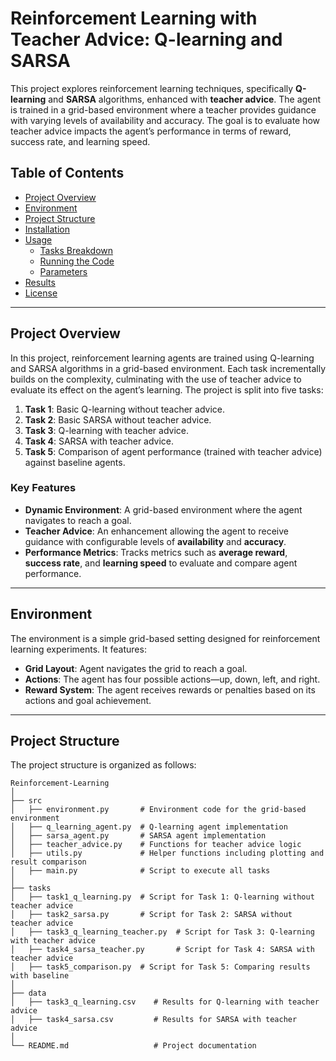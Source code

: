 # Reinforcement Learning with Teacher Advice: Q-learning and SARSA

This project explores reinforcement learning techniques, specifically **Q-learning** and **SARSA** algorithms, enhanced with **teacher advice**. The agent is trained in a grid-based environment where a teacher provides guidance with varying levels of availability and accuracy. The goal is to evaluate how teacher advice impacts the agent’s performance in terms of reward, success rate, and learning speed.

## Table of Contents

- [Project Overview](#project-overview)
- [Environment](#environment)
- [Project Structure](#project-structure)
- [Installation](#installation)
- [Usage](#usage)
  - [Tasks Breakdown](#tasks-breakdown)
  - [Running the Code](#running-the-code)
  - [Parameters](#parameters)
- [Results](#results)
- [License](#license)

---

## Project Overview

In this project, reinforcement learning agents are trained using Q-learning and SARSA algorithms in a grid-based environment. Each task incrementally builds on the complexity, culminating with the use of teacher advice to evaluate its effect on the agent’s learning. The project is split into five tasks:

1. **Task 1**: Basic Q-learning without teacher advice.
2. **Task 2**: Basic SARSA without teacher advice.
3. **Task 3**: Q-learning with teacher advice.
4. **Task 4**: SARSA with teacher advice.
5. **Task 5**: Comparison of agent performance (trained with teacher advice) against baseline agents.

### Key Features

- **Dynamic Environment**: A grid-based environment where the agent navigates to reach a goal.
- **Teacher Advice**: An enhancement allowing the agent to receive guidance with configurable levels of **availability** and **accuracy**.
- **Performance Metrics**: Tracks metrics such as **average reward**, **success rate**, and **learning speed** to evaluate and compare agent performance.

---

## Environment

The environment is a simple grid-based setting designed for reinforcement learning experiments. It features:
- **Grid Layout**: Agent navigates the grid to reach a goal.
- **Actions**: The agent has four possible actions—up, down, left, and right.
- **Reward System**: The agent receives rewards or penalties based on its actions and goal achievement.

---

## Project Structure

The project structure is organized as follows:

```plaintext
Reinforcement-Learning
│
├── src
│   ├── environment.py       # Environment code for the grid-based environment
│   ├── q_learning_agent.py  # Q-learning agent implementation
│   ├── sarsa_agent.py       # SARSA agent implementation
│   ├── teacher_advice.py    # Functions for teacher advice logic
│   ├── utils.py             # Helper functions including plotting and result comparison
│   ├── main.py              # Script to execute all tasks
│
├── tasks
│   ├── task1_q_learning.py  # Script for Task 1: Q-learning without teacher advice
│   ├── task2_sarsa.py       # Script for Task 2: SARSA without teacher advice
│   ├── task3_q_learning_teacher.py  # Script for Task 3: Q-learning with teacher advice
│   ├── task4_sarsa_teacher.py       # Script for Task 4: SARSA with teacher advice
│   ├── task5_comparison.py  # Script for Task 5: Comparing results with baseline
│
├── data
│   ├── task3_q_learning.csv    # Results for Q-learning with teacher advice
│   ├── task4_sarsa.csv         # Results for SARSA with teacher advice
│
└── README.md                   # Project documentation

